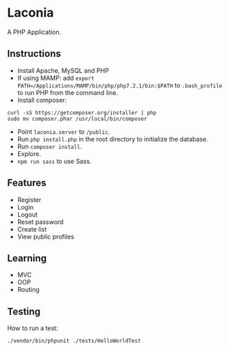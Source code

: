 # Laconia

A PHP Application.

## Instructions

- Install Apache, MySQL and PHP
 - If using MAMP: add `export PATH=/Applications/MAMP/bin/php/php7.2.1/bin:$PATH` to `.bash_profile` to run PHP from the command line.
- Install composer:

```
curl -sS https://getcomposer.org/installer | php
sudo mv composer.phar /usr/local/bin/composer
```

- Point `laconia.server` to `/public`.
- Run `php install.php` in the root directory to initialize the database.
- Run `composer install`.
- Explore.
- `npm run sass` to use Sass.

## Features

- Register
- Login
- Logout
- Reset password
- Create list
- View public profiles

## Learning

- MVC
- OOP
- Routing

## Testing

How to run a test:

`./vendor/bin/phpunit ./tests/HelloWorldTest`